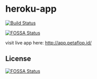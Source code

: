 # heroku-app
[![Build Status](https://travis-ci.org/natanaeladit/heroku.svg?branch=master)](https://travis-ci.org/natanaeladit/heroku)

[![FOSSA Status](https://app.fossa.io/api/projects/git%2Bgithub.com%2Fnatanaeladit%2Fheroku.svg?type=shield)](https://app.fossa.io/projects/git%2Bgithub.com%2Fnatanaeladit%2Fheroku?ref=badge_shield)

visit live app here: http://app.petaflop.id/


## License
[![FOSSA Status](https://app.fossa.io/api/projects/git%2Bgithub.com%2Fnatanaeladit%2Fheroku.svg?type=large)](https://app.fossa.io/projects/git%2Bgithub.com%2Fnatanaeladit%2Fheroku?ref=badge_large)
